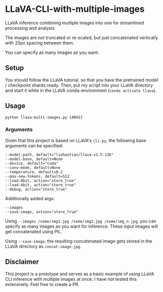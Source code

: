 # LLaVA-CLI-with-multiple-images
LLaVA inference combining multiple images into one for streamlined processing and analysis.

The images are not truncated or re-scaled, but just concatenated vertically with 20px spacing between them.

You can specify as many images as you want.

## Setup
You should follow the LLaVA tutorial, so that you have the pretrained model / checkpoint shards ready. Then, put my script into your LLaVA directory and start it while in the LLaVA conda-environment (`conda activate llava`).

## Usage 
```
python llava-multi-images.py [ARGS]
```

### Arguments

Given that this project is based on LLaVA's `cli.py`, the following base arguments can be specified:
```
--model-path, default="liuhaotian/llava-v1.5-13b"
--model-base, default=None
--device, default="cuda"
--conv-mode, default=None
--temperature, default=0.2
--max-new-tokens, default=512
--load-8bit, action="store_true"
--load-4bit, action="store_true"
--debug, action="store_true"
```

Additionally added args:
```
--images
--save-image, action="store_true"
```

Using `--images /some/img1.jpg /some/img2.jpg /some/img_n.jpg`, you can specify as many images as you want for inference. These input images will get concatenated using PIL.

Using `--save-image`, the resulting concatenated image gets stored in the LLaVA directory as `concat-image.jpg`.


## Disclaimer
This project is a prototype and serves as a basic example of using LLaVA CLI inference with multiple images at once. I have not tested this extensively. Feel free to create a PR.